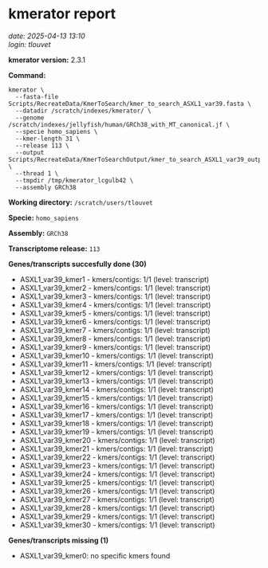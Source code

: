 # kmerator report
*date: 2025-04-13 13:10*  
*login: tlouvet*

**kmerator version:** 2.3.1

**Command:**

```
kmerator \
  --fasta-file Scripts/RecreateData/KmerToSearch/kmer_to_search_ASXL1_var39.fasta \
  --datadir /scratch/indexes/kmerator/ \
  --genome /scratch/indexes/jellyfish/human/GRCh38_with_MT_canonical.jf \
  --specie homo_sapiens \
  --kmer-length 31 \
  --release 113 \
  --output Scripts/RecreateData/KmerToSearchOutput/kmer_to_search_ASXL1_var39_output \
  --thread 1 \
  --tmpdir /tmp/kmerator_lcgulb42 \
  --assembly GRCh38
```

**Working directory:** `/scratch/users/tlouvet`

**Specie:** `homo_sapiens`

**Assembly:** `GRCh38`

**Transcriptome release:** `113`

**Genes/transcripts succesfully done (30)**

- ASXL1_var39_kmer1 - kmers/contigs: 1/1 (level: transcript)
- ASXL1_var39_kmer2 - kmers/contigs: 1/1 (level: transcript)
- ASXL1_var39_kmer3 - kmers/contigs: 1/1 (level: transcript)
- ASXL1_var39_kmer4 - kmers/contigs: 1/1 (level: transcript)
- ASXL1_var39_kmer5 - kmers/contigs: 1/1 (level: transcript)
- ASXL1_var39_kmer6 - kmers/contigs: 1/1 (level: transcript)
- ASXL1_var39_kmer7 - kmers/contigs: 1/1 (level: transcript)
- ASXL1_var39_kmer8 - kmers/contigs: 1/1 (level: transcript)
- ASXL1_var39_kmer9 - kmers/contigs: 1/1 (level: transcript)
- ASXL1_var39_kmer10 - kmers/contigs: 1/1 (level: transcript)
- ASXL1_var39_kmer11 - kmers/contigs: 1/1 (level: transcript)
- ASXL1_var39_kmer12 - kmers/contigs: 1/1 (level: transcript)
- ASXL1_var39_kmer13 - kmers/contigs: 1/1 (level: transcript)
- ASXL1_var39_kmer14 - kmers/contigs: 1/1 (level: transcript)
- ASXL1_var39_kmer15 - kmers/contigs: 1/1 (level: transcript)
- ASXL1_var39_kmer16 - kmers/contigs: 1/1 (level: transcript)
- ASXL1_var39_kmer17 - kmers/contigs: 1/1 (level: transcript)
- ASXL1_var39_kmer18 - kmers/contigs: 1/1 (level: transcript)
- ASXL1_var39_kmer19 - kmers/contigs: 1/1 (level: transcript)
- ASXL1_var39_kmer20 - kmers/contigs: 1/1 (level: transcript)
- ASXL1_var39_kmer21 - kmers/contigs: 1/1 (level: transcript)
- ASXL1_var39_kmer22 - kmers/contigs: 1/1 (level: transcript)
- ASXL1_var39_kmer23 - kmers/contigs: 1/1 (level: transcript)
- ASXL1_var39_kmer24 - kmers/contigs: 1/1 (level: transcript)
- ASXL1_var39_kmer25 - kmers/contigs: 1/1 (level: transcript)
- ASXL1_var39_kmer26 - kmers/contigs: 1/1 (level: transcript)
- ASXL1_var39_kmer27 - kmers/contigs: 1/1 (level: transcript)
- ASXL1_var39_kmer28 - kmers/contigs: 1/1 (level: transcript)
- ASXL1_var39_kmer29 - kmers/contigs: 1/1 (level: transcript)
- ASXL1_var39_kmer30 - kmers/contigs: 1/1 (level: transcript)


**Genes/transcripts missing (1)**

- ASXL1_var39_kmer0: no specific kmers found
